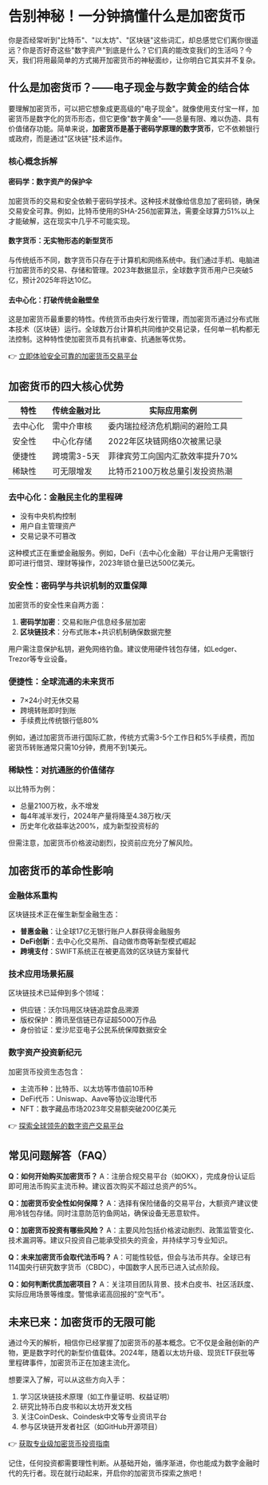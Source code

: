 # 告别神秘！一分钟搞懂什么是加密货币

你是否经常听到"比特币"、"以太坊"、"区块链"这些词汇，却总感觉它们离你很遥远？你是否好奇这些"数字资产"到底是什么？它们真的能改变我们的生活吗？今天，我们将用最简单的方式揭开加密货币的神秘面纱，让你明白它其实并不复杂。

## 什么是加密货币？——电子现金与数字黄金的结合体

要理解加密货币，可以把它想象成更高级的"电子现金"。就像使用支付宝一样，加密货币是数字化的货币形态，但它更像"数字黄金"——总量有限、难以伪造、具有价值储存功能。简单来说，**加密货币是基于密码学原理的数字货币**，它不依赖银行或政府，而是通过"区块链"技术运作。

### 核心概念拆解

#### 密码学：数字资产的保护伞
加密货币的交易和安全依赖于密码学技术。这种技术就像给信息加了密码锁，确保交易安全可靠。例如，比特币使用的SHA-256加密算法，需要全球算力51%以上才能破解，这在现实中几乎不可能实现。

#### 数字货币：无实物形态的新型货币
与传统纸币不同，数字货币只存在于计算机和网络系统中。我们通过手机、电脑进行加密货币的交易、存储和管理。2023年数据显示，全球数字货币用户已突破5亿，预计2025年将达10亿。

#### 去中心化：打破传统金融壁垒
这是加密货币最重要的特性。传统货币由央行发行管理，而加密货币通过分布式账本技术（区块链）运行。全球数万台计算机共同维护交易记录，任何单一机构都无法控制。这种特性使加密货币具有抗审查、抗通胀等优势。

👉 [立即体验安全可靠的加密货币交易平台](https://bit.ly/okx_welcome)

## 加密货币的四大核心优势

| 特性       | 传统金融对比 | 实际应用案例                |
|------------|--------------|-----------------------------|
| 去中心化   | 需中介审核   | 委内瑞拉经济危机期间的避险工具 |
| 安全性     | 中心化存储   | 2022年区块链网络0次被黑记录  |
| 便捷性     | 跨境需3-5天  | 菲律宾劳工向国内汇款效率提升70% |
| 稀缺性     | 可无限增发   | 比特币2100万枚总量引发投资热潮 |

### 去中心化：金融民主化的里程碑
- 没有中央机构控制
- 用户自主管理资产
- 交易记录不可篡改

这种模式正在重塑金融服务。例如，DeFi（去中心化金融）平台让用户无需银行即可进行借贷、理财等操作，2023年锁仓量已达500亿美元。

### 安全性：密码学与共识机制的双重保障
加密货币的安全性来自两方面：
1. **密码学加密**：交易和账户信息经多层加密
2. **区块链技术**：分布式账本+共识机制确保数据完整

用户需注意保护私钥，避免网络钓鱼。建议使用硬件钱包存储，如Ledger、Trezor等专业设备。

### 便捷性：全球流通的未来货币
- 7×24小时无休交易
- 跨境转账即时到账
- 手续费比传统银行低80%

例如，通过加密货币进行国际汇款，传统方式需3-5个工作日和5%手续费，而加密货币转账通常只需10分钟，费用不到1美元。

### 稀缺性：对抗通胀的价值储存
以比特币为例：
- 总量2100万枚，永不增发
- 每4年减半发行，2024年产量将降至4.38万枚/天
- 历史年化收益率达200%，成为新型投资标的

但需注意，加密货币价格波动剧烈，投资前应充分了解风险。

## 加密货币的革命性影响

### 金融体系重构
区块链技术正在催生新型金融生态：
- **普惠金融**：让全球17亿无银行账户人群获得金融服务
- **DeFi创新**：去中心化交易所、自动做市商等新型模式崛起
- **跨境支付**：SWIFT系统正在被更高效的区块链方案替代

### 技术应用场景拓展
区块链技术已延伸到多个领域：
- 供应链：沃尔玛用区块链追踪食品溯源
- 版权保护：腾讯至信链已存证超5000万作品
- 身份验证：爱沙尼亚电子公民系统保障数据安全

### 数字资产投资新纪元
加密货币投资生态包含：
- 主流币种：比特币、以太坊等市值前10币种
- DeFi代币：Uniswap、Aave等协议治理代币
- NFT：数字藏品市场2023年交易额突破200亿美元

👉 [探索全球领先的数字资产交易平台](https://bit.ly/okx_welcome)

## 常见问题解答（FAQ）

**Q：如何开始购买加密货币？**
A：注册合规交易平台（如OKX），完成身份认证后即可用法币购买主流币种。建议首次购买不超过总资产的5%。

**Q：加密货币安全性如何保障？**
A：选择有保险储备的交易平台，大额资产建议使用冷钱包存储。同时注意防范钓鱼网站，确保设备无恶意软件。

**Q：加密货币投资有哪些风险？**
A：主要风险包括价格波动剧烈、政策监管变化、技术漏洞等。建议只投资自己能承受损失的资金，并持续学习专业知识。

**Q：未来加密货币会取代法币吗？**
A：可能性较低，但会与法币共存。全球已有114国央行研究数字货币（CBDC），中国数字人民币已进入试点阶段。

**Q：如何判断优质加密项目？**
A：关注项目团队背景、技术白皮书、社区活跃度、实际应用场景等维度。警惕承诺高回报的"空气币"。

## 未来已来：加密货币的无限可能

通过今天的解析，相信你已经掌握了加密货币的基本概念。它不仅是金融创新的产物，更是数字时代的新型价值载体。2024年，随着以太坊升级、现货ETF获批等里程碑事件，加密货币正在加速主流化。

想要深入了解，可以从这些方向入手：
1. 学习区块链技术原理（如工作量证明、权益证明）
2. 研究比特币白皮书和以太坊开发文档
3. 关注CoinDesk、Coindesk中文等专业资讯平台
4. 参与区块链开发者社区（如GitHub开源项目）

👉 [获取专业级加密货币投资指南](https://bit.ly/okx_welcome)

记住，任何投资都需要理性判断。从基础开始，循序渐进，你也能成为数字金融时代的先行者。现在就行动起来，开启你的加密货币探索之旅吧！